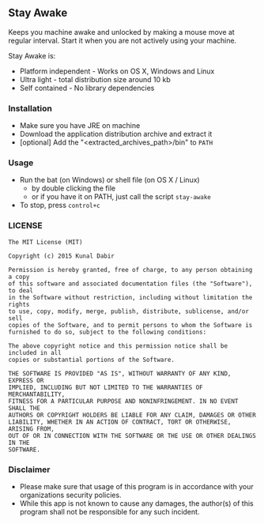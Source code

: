 Stay Awake
---------

Keeps you machine awake and unlocked by making a mouse move at regular interval. Start it when you are not actively using 
your machine.

Stay Awake is:
* Platform independent - Works on OS X, Windows and Linux
* Ultra light - total distribution size around 10 kb
* Self contained - No library dependencies

### Installation

- Make sure you have JRE on machine
- Download the application distribution archive and extract it
- [optional] Add the "<extracted_archives_path>/bin" to `PATH` 


### Usage
- Run the bat (on Windows) or shell file (on OS X / Linux)
    - by double clicking the file
    - or if you have it on PATH, just call the script `stay-awake`
- To stop, press `control+c` 


### LICENSE

```
The MIT License (MIT)

Copyright (c) 2015 Kunal Dabir

Permission is hereby granted, free of charge, to any person obtaining a copy
of this software and associated documentation files (the "Software"), to deal
in the Software without restriction, including without limitation the rights
to use, copy, modify, merge, publish, distribute, sublicense, and/or sell
copies of the Software, and to permit persons to whom the Software is
furnished to do so, subject to the following conditions:

The above copyright notice and this permission notice shall be included in all
copies or substantial portions of the Software.

THE SOFTWARE IS PROVIDED "AS IS", WITHOUT WARRANTY OF ANY KIND, EXPRESS OR
IMPLIED, INCLUDING BUT NOT LIMITED TO THE WARRANTIES OF MERCHANTABILITY,
FITNESS FOR A PARTICULAR PURPOSE AND NONINFRINGEMENT. IN NO EVENT SHALL THE
AUTHORS OR COPYRIGHT HOLDERS BE LIABLE FOR ANY CLAIM, DAMAGES OR OTHER
LIABILITY, WHETHER IN AN ACTION OF CONTRACT, TORT OR OTHERWISE, ARISING FROM,
OUT OF OR IN CONNECTION WITH THE SOFTWARE OR THE USE OR OTHER DEALINGS IN THE
SOFTWARE.

```

### Disclaimer

- Please make sure that usage of this program is in accordance with your organizations security policies.
- While this app is not known to cause any damages, the author(s) of this program shall not be responsible for any such incident.
